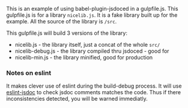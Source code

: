 This is an example of using babel-plugin-jsdoced in a gulpfile.js.
This gulpfile.js is for a library ```nicelib.js```. It is a fake library
built up for the example. All the source of the library is ```/src```.

This gulpfile.js will build 3 versions of the library:

- nicelib.js - the library itself, just a concat of the whole ```src/```
- nicelib-debug.js - the library compiled thru jsdoced - good for 
- nicelib-min.js - the library minified, good for production




### Notes on eslint
It makes clever use of eslint during the build-debug process. 
It will use [eslint-jsdoc](http://eslint.org/docs/rules/valid-jsdoc)
to check jsdoc comments matches the code.
Thus if there inconsistencies detected, you will be warned immediatly.
